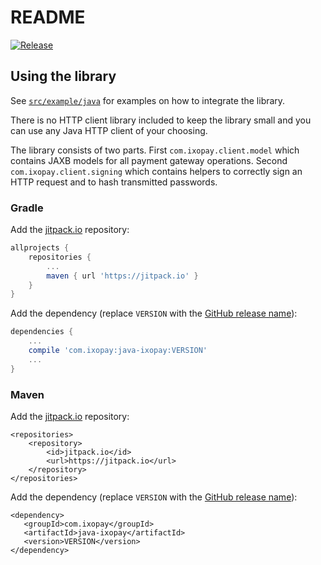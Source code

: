 
# README

[![Release](https://jitpack.io/v/IXOPAY/java-ixopay.svg)](https://jitpack.io/#IXOPAY/java-ixopay)

## Using the library

See [`src/example/java`](src/example/java) for examples on how to integrate the library.

There is no HTTP client library included to keep the library small and you can use any Java HTTP client of your choosing. 

The library consists of two parts.
First `com.ixopay.client.model` which contains JAXB models for all payment gateway operations.
Second `com.ixopay.client.signing` which contains helpers to correctly sign an HTTP request and to hash transmitted passwords.

### Gradle

Add the [jitpack.io](https://jitpack.io) repository:
```gradle
allprojects {
	repositories {
		...
		maven { url 'https://jitpack.io' }
	}
}
```

Add the dependency (replace `VERSION` with the [GitHub release name](https://github.com/ixopay/java-ixopay/releases)):
```gradle
dependencies {
	...
	compile 'com.ixopay:java-ixopay:VERSION'
	...
}
```

### Maven

Add the [jitpack.io](https://jitpack.io) repository:

```maven
<repositories>
	<repository>
	    <id>jitpack.io</id>
	    <url>https://jitpack.io</url>
	</repository>
</repositories>
```

Add the dependency (replace `VERSION` with the [GitHub release name](https://github.com/ixopay/java-ixopay/releases)):
 ```maven
<dependency>
    <groupId>com.ixopay</groupId>
    <artifactId>java-ixopay</artifactId>
    <version>VERSION</version>
</dependency>
```
